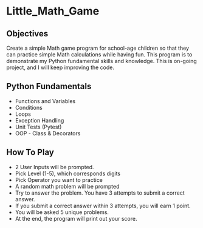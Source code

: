 # Little_Math_Game

## Objectives
Create a simple Math game program for school-age children so that they can practice simple Math calculations while having fun. 
This program is to demonstrate my Python fundamental skills and knowledge.
This is on-going project, and I will keep improving the code. 

## Python Fundamentals
+ Functions and Variables
+ Conditions
+ Loops
+ Exception Handling
+ Unit Tests (Pytest)
+ OOP - Class & Decorators

## How To Play
+ 2 User Inputs will be prompted.
+ Pick Level (1-5), which corresponds digits
+ Pick Operator you want to practice
+ A random math problem will be prompted
+ Try to answer the problem. You have 3 attempts to submit a correct answer.
+ If you submit a correct answer within 3 attempts, you will earn 1 point. 
+ You will be asked 5 unique problems. 
+ At the end, the program will print out your score. 
